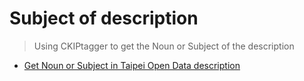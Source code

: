 # Subject of description
> Using CKIPtagger to get the Noun or Subject of the description
* [Get Noun or Subject in Taipei Open Data description](https://github.com/h30306/Learning-Notes/blob/master/NLP/Subject/Noun.ipynb)
